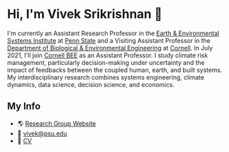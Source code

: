 # Hi, I'm Vivek Srikrishnan :wave:

<!--
**vsrikrish/vsrikrish** is a ✨ _special_ ✨ repository because its `README.md` (this file) appears on your GitHub profile. 
-->

I'm currently an Assistant Research Professor in the [Earth & Environmental Systems Institute](https://eesi.psu.edu) at [Penn State](https://www.psu.edu) and a Visiting Assistant Professor in the [Department of Biological & Environmental Engineering](https://bee.cals.cornell.edu) at [Cornell](https://www.cornell.edu). In July 2021, I'll join [Cornell BEE](https://bee.cals.cornell.edu) as an Assistant Professor. I study climate risk management, particularly decision-making under uncertainty and the impact of feedbacks between the coupled human, earth, and built systems. My interdisciplinary research combines systems engineering, climate dynamics, data science, decision science, and economics.

## My Info

* :earth_americas: [Research Group Website](https://srikrishnan-lab.github.io)
* :email: vivek@psu.edu
* :page_facing_up: [CV](https://srikrishnan-lab.github.io/assets/pdf/Srikrishnan-CV.pdf')
